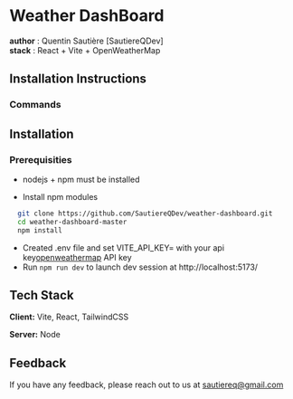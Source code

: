 # Weather DashBoard
**author** : Quentin Sautière [SautiereQDev]    
**stack** : React + Vite + OpenWeatherMap
## Installation Instructions

### Commands


## Installation
### Prerequisities
- nodejs + npm must be installed
   
- Install npm modules 

```bash
  git clone https://github.com/SautiereQDev/weather-dashboard.git
  cd weather-dashboard-master
  npm install
```
- Created .env file and set VITE_API_KEY= with your api key[openweathermap](https://openweathermap.org/) API key
- Run `npm run dev` to launch dev session at http://localhost:5173/
## Tech Stack

**Client:** Vite, React, TailwindCSS

**Server:** Node


## Feedback

If you have any feedback, please reach out to us at sautiereq@gmail.com


